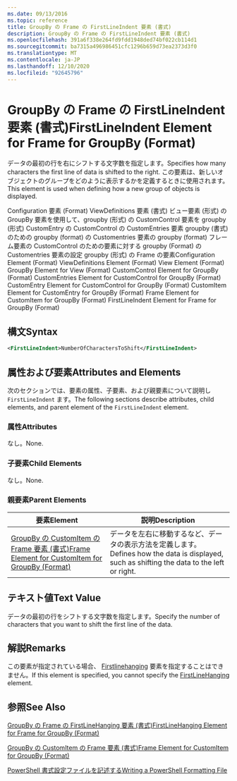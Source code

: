 ```yaml
---
ms.date: 09/13/2016
ms.topic: reference
title: GroupBy の Frame の FirstLineIndent 要素 (書式)
description: GroupBy の Frame の FirstLineIndent 要素 (書式)
ms.openlocfilehash: 391a6f338e264fd9fdd1948ded74bf022cb114d1
ms.sourcegitcommit: ba7315a496986451cfc1296b659d73ea2373d3f0
ms.translationtype: MT
ms.contentlocale: ja-JP
ms.lasthandoff: 12/10/2020
ms.locfileid: "92645796"
---
```

# <a name="firstlineindent-element-for-frame-for-groupby-format"></a><span data-ttu-id="cbb98-103">GroupBy の Frame の FirstLineIndent 要素 (書式)</span><span class="sxs-lookup"><span data-stu-id="cbb98-103">FirstLineIndent Element for Frame for GroupBy (Format)</span></span>

<span data-ttu-id="cbb98-104">データの最初の行を右にシフトする文字数を指定します。</span><span class="sxs-lookup"><span data-stu-id="cbb98-104">Specifies how many characters the first line of data is shifted to the right.</span></span> <span data-ttu-id="cbb98-105">この要素は、新しいオブジェクトのグループをどのように表示するかを定義するときに使用されます。</span><span class="sxs-lookup"><span data-stu-id="cbb98-105">This element is used when defining how a new group of objects is displayed.</span></span>

<span data-ttu-id="cbb98-106">Configuration 要素 (Format) ViewDefinitions 要素 (書式) ビュー要素 (形式) の GroupBy 要素を使用して、groupby (形式) の CustomControl 要素を groupby (形式) CustomEntry の CustomControl の CustomEntries 要素 groupby (書式) のための groupby (format) の Customentries 要素の groupby (format) フレーム要素の CustomControl のための要素に対する groupby (Format) の Customentries 要素の設定 groupby (形式) の Frame の要素</span><span class="sxs-lookup"><span data-stu-id="cbb98-106">Configuration Element (Format) ViewDefinitions Element (Format) View Element (Format) GroupBy Element for View (Format) CustomControl Element for GroupBy (Format) CustomEntries Element for CustomControl for GroupBy (Format) CustomEntry Element for CustomControl for GroupBy (Format) CustomItem Element for CustomEntry for GroupBy (Format) Frame Element for CustomItem for GroupBy (Format) FirstLineIndent Element for Frame for GroupBy (Format)</span></span>

## <a name="syntax"></a><span data-ttu-id="cbb98-107">構文</span><span class="sxs-lookup"><span data-stu-id="cbb98-107">Syntax</span></span>

```xml
<FirstLineIndent>NumberOfCharactersToShift</FirstLineIndent>
```

## <a name="attributes-and-elements"></a><span data-ttu-id="cbb98-108">属性および要素</span><span class="sxs-lookup"><span data-stu-id="cbb98-108">Attributes and Elements</span></span>

<span data-ttu-id="cbb98-109">次のセクションでは、要素の属性、子要素、および親要素について説明し `FirstLineIndent` ます。</span><span class="sxs-lookup"><span data-stu-id="cbb98-109">The following sections describe attributes, child elements, and parent element of the `FirstLineIndent` element.</span></span>

### <a name="attributes"></a><span data-ttu-id="cbb98-110">属性</span><span class="sxs-lookup"><span data-stu-id="cbb98-110">Attributes</span></span>

<span data-ttu-id="cbb98-111">なし。</span><span class="sxs-lookup"><span data-stu-id="cbb98-111">None.</span></span>

### <a name="child-elements"></a><span data-ttu-id="cbb98-112">子要素</span><span class="sxs-lookup"><span data-stu-id="cbb98-112">Child Elements</span></span>

<span data-ttu-id="cbb98-113">なし。</span><span class="sxs-lookup"><span data-stu-id="cbb98-113">None.</span></span>

### <a name="parent-elements"></a><span data-ttu-id="cbb98-114">親要素</span><span class="sxs-lookup"><span data-stu-id="cbb98-114">Parent Elements</span></span>

|<span data-ttu-id="cbb98-115">要素</span><span class="sxs-lookup"><span data-stu-id="cbb98-115">Element</span></span>|<span data-ttu-id="cbb98-116">説明</span><span class="sxs-lookup"><span data-stu-id="cbb98-116">Description</span></span>|
|-------------|-----------------|
|[<span data-ttu-id="cbb98-117">GroupBy の CustomItem の Frame 要素 (書式)</span><span class="sxs-lookup"><span data-stu-id="cbb98-117">Frame Element for CustomItem for GroupBy (Format)</span></span>](./frame-element-for-customitem-for-groupby-format.md)|<span data-ttu-id="cbb98-118">データを左右に移動するなど、データの表示方法を定義します。</span><span class="sxs-lookup"><span data-stu-id="cbb98-118">Defines how the data is displayed, such as shifting the data to the left or right.</span></span>|

## <a name="text-value"></a><span data-ttu-id="cbb98-119">テキスト値</span><span class="sxs-lookup"><span data-stu-id="cbb98-119">Text Value</span></span>

<span data-ttu-id="cbb98-120">データの最初の行をシフトする文字数を指定します。</span><span class="sxs-lookup"><span data-stu-id="cbb98-120">Specify the number of characters that you want to shift the first line of the data.</span></span>

## <a name="remarks"></a><span data-ttu-id="cbb98-121">解説</span><span class="sxs-lookup"><span data-stu-id="cbb98-121">Remarks</span></span>

<span data-ttu-id="cbb98-122">この要素が指定されている場合、 [Firstlinehanging](./firstlinehanging-element-for-frame-for-groupby-format.md) 要素を指定することはできません。</span><span class="sxs-lookup"><span data-stu-id="cbb98-122">If this element is specified, you cannot specify the [FirstLineHanging](./firstlinehanging-element-for-frame-for-groupby-format.md) element.</span></span>

## <a name="see-also"></a><span data-ttu-id="cbb98-123">参照</span><span class="sxs-lookup"><span data-stu-id="cbb98-123">See Also</span></span>

[<span data-ttu-id="cbb98-124">GroupBy の Frame の FirstLineHanging 要素 (書式)</span><span class="sxs-lookup"><span data-stu-id="cbb98-124">FirstLineHanging Element for Frame for GroupBy (Format)</span></span>](./firstlinehanging-element-for-frame-for-groupby-format.md)

[<span data-ttu-id="cbb98-125">GroupBy の CustomItem の Frame 要素 (書式)</span><span class="sxs-lookup"><span data-stu-id="cbb98-125">Frame Element for CustomItem for GroupBy (Format)</span></span>](./frame-element-for-customitem-for-groupby-format.md)

[<span data-ttu-id="cbb98-126">PowerShell 書式設定ファイルを記述する</span><span class="sxs-lookup"><span data-stu-id="cbb98-126">Writing a PowerShell Formatting File</span></span>](./writing-a-powershell-formatting-file.md)
